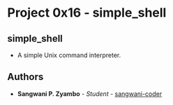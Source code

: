 # Project 0x16 - simple_shell
## simple_shell
* A simple Unix command interpreter.

## Authors
* **Sangwani P. Zyambo** - *Student* - [sangwani-coder](https://github.com/sangwani-coder)
